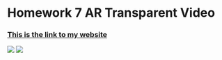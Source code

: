 # Homework 7 AR Transparent Video 
### [This is the link to my website](https://jpp2121.github.io/Homework7/)
![](screenshot.jpeg)
![](before.jpeg)
